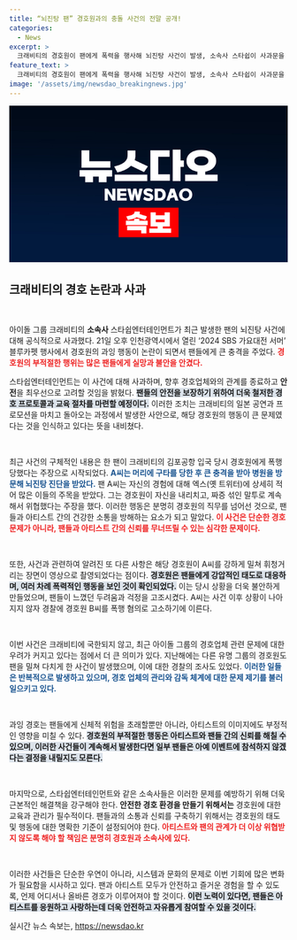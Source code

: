 ```yaml
---
title: “뇌진탕 팬” 경호원과의 충돌 사건의 전말 공개!
categories:
  - News
excerpt: >
  크래비티의 경호원이 팬에게 폭력을 행사해 뇌진탕 사건이 발생, 소속사 스타쉽이 사과문을 발표했다. 경호업체와 계약 종료를 알리며 재발 방지를 약속한 가운데, 팬의 고소도 이어졌다. 과잉경호의 그림자가 드리운 아이돌 문화의 현실!
feature_text: >
  크래비티의 경호원이 팬에게 폭력을 행사해 뇌진탕 사건이 발생, 소속사 스타쉽이 사과문을 발표했다. 경호업체와 계약 종료를 알리며 재발 방지를 약속한 가운데, 팬의 고소도 이어졌다. 과잉경호의 그림자가 드리운 아이돌 문화의 현실!
image: '/assets/img/newsdao_breakingnews.jpg'
---
```


<p><img src="/assets/img/newsdao_breakingnews.jpg" alt="firstkoreanews 속보" /></p>

<h2 data-ke-size="size26">크래비티의 경호 논란과 사과</h2>

<p data-ke-size="size16">&nbsp;</p>

<p>아이돌 그룹 크래비티의 <b>소속사</b> 스타쉽엔터테인먼트가 최근 발생한 팬의 뇌진탕 사건에 대해 공식적으로 사과했다. 21일 오후 인천광역시에서 열린 ‘2024 SBS 가요대전 서머’ 블루카펫 행사에서 경호원의 과잉 행동이 논란이 되면서 팬들에게 큰 충격을 주었다. <b><span style="color: #ee2323;">경호원의 부적절한 행위는 많은 팬들에게 실망과 불안을 안겼다.</span></b> </p>

<p>스타쉽엔터테인먼트는 이 사건에 대해 사과하며, 향후 경호업체와의 관계를 종료하고 <b>안전</b>을 최우선으로 고려할 것임을 밝혔다. <b><span style="background-color: #21538527;">팬들의 안전을 보장하기 위하여 더욱 철저한 경호 프로토콜과 교육 절차를 마련할 예정이다.</span></b> 이러한 조치는 크래비티의 일본 공연과 프로모션을 마치고 돌아오는 과정에서 발생한 사안으로, 해당 경호원의 행동이 큰 문제였다는 것을 인식하고 있다는 뜻을 내비쳤다.</p>

<p data-ke-size="size16">&nbsp;</p>

<p>최근 사건의 구체적인 내용은 한 팬이 크래비티의 김포공항 입국 당시 경호원에게 폭행당했다는 주장으로 시작되었다. <b><span style="color: #1a5490;">A씨는 머리에 구타를 당한 후 큰 충격을 받아 병원을 방문해 뇌진탕 진단을 받았다.</span></b> 팬 A씨는 자신의 경험에 대해 엑스(옛 트위터)에 상세히 적어 많은 이들의 주목을 받았다. 그는 경호원이 자신을 내리치고, 짜증 섞인 말투로 계속해서 위협했다는 주장을 했다. 이러한 행동은 분명히 경호원의 직무를 넘어선 것으로, 팬들과 아티스트 간의 건강한 소통을 방해하는 요소가 되고 말았다. <b><span style="color: #ee2323;">이 사건은 단순한 경호 문제가 아니라, 팬들과 아티스트 간의 신뢰를 무너뜨릴 수 있는 심각한 문제이다.</span></b></p>

<p data-ke-size="size16">&nbsp;</p>

<p>또한, 사건과 관련하여 알려진 또 다른 사항은 해당 경호원이 A씨를 강하게 밀쳐 휘청거리는 장면이 영상으로 촬영되었다는 점이다. <b><span style="background-color: #21538527;">경호원은 팬들에게 강압적인 태도로 대응하며, 여러 차례 폭력적인 행동을 보인 것이 확인되었다.</span></b> 이는 당시 상황을 더욱 불안하게 만들었으며, 팬들이 느꼈던 두려움과 걱정을 고조시켰다. A씨는 사건 이후 상황이 나아지지 않자 경찰에 경호원 B씨를 폭행 혐의로 고소하기에 이른다.</p>

<p data-ke-size="size16">&nbsp;</p>

<p>이번 사건은 크래비티에 국한되지 않고, 최근 아이돌 그룹의 경호업체 관련 문제에 대한 우려가 커지고 있다는 점에서 더 큰 의미가 있다. 지난해에는 다른 유명 그룹의 경호원도 팬을 밀쳐 다치게 한 사건이 발생했으며, 이에 대한 경찰의 조사도 있었다. <b><span style="color: #1a5490;">이러한 일들은 반복적으로 발생하고 있으며, 경호 업체의 관리와 감독 체계에 대한 문제 제기를 불러일으키고 있다.</span></b> </p>

<p data-ke-size="size16">&nbsp;</p>

<p>과잉 경호는 팬들에게 신체적 위험을 초래할뿐만 아니라, 아티스트의 이미지에도 부정적인 영향을 미칠 수 있다. <b><span style="background-color: #21538527;">경호원의 부적절한 행동은 아티스트와 팬들 간의 신뢰를 해칠 수 있으며, 이러한 사건들이 계속해서 발생한다면 일부 팬들은 아예 이벤트에 참석하지 않겠다는 결정을 내릴지도 모른다.</span></b> </p>

<p data-ke-size="size16">&nbsp;</p>

<p>마지막으로, 스타쉽엔터테인먼트와 같은 소속사들은 이러한 문제를 예방하기 위해 더욱 근본적인 해결책을 강구해야 한다. <b>안전한 경호 환경을 만들기 위해서는</b> 경호원에 대한 교육과 관리가 필수적이다. 팬들과의 소통과 신뢰를 구축하기 위해서는 경호원의 태도 및 행동에 대한 명확한 기준이 설정되어야 한다. <b><span style="color: #ee2323;">아티스트와 팬의 관계가 더 이상 위협받지 않도록 해야 할 책임은 분명히 경호원과 소속사에 있다.</span></b> </p>

<p data-ke-size="size16">&nbsp;</p>

<p>이러한 사건들은 단순한 우연이 아니라, 시스템과 문화의 문제로 이번 기회에 많은 변화가 필요함을 시사하고 있다. 팬과 아티스트 모두가 안전하고 즐거운 경험을 할 수 있도록, 언제 어디서나 올바른 경호가 이루어져야 할 것이다. <b><span style="background-color: #21538527;">이런 노력이 있다면, 팬들은 아티스트를 응원하고 사랑하는데 더욱 안전하고 자유롭게 참여할 수 있을 것이다.</span></b></p>
실시간 뉴스 속보는, <a href="https://newsdao.kr" rel="dofollow">https://newsdao.kr</a>


